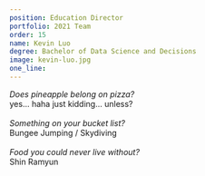 ```yaml
---
position: Education Director
portfolio: 2021 Team
order: 15
name: Kevin Luo
degree: Bachelor of Data Science and Decisions
image: kevin-luo.jpg
one_line:
---
```

*Does pineapple belong on pizza?*
<br>
yes... haha just kidding... unless?
<br><br>
*Something on your bucket list?*
<br>
Bungee Jumping / Skydiving
<br><br>
*Food you could never live without?*
<br>
Shin Ramyun